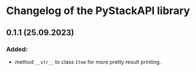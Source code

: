 # Changelog of the PyStackAPI library

## 0.1.1 (25.09.2023)

### Added:

 + method `__str__` to class `Item` for more pretty result printing.
